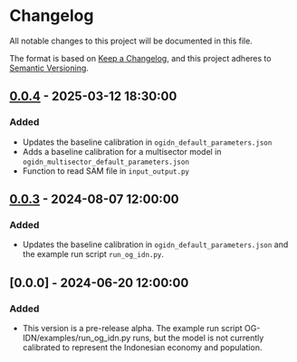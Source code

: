 # Changelog

All notable changes to this project will be documented in this file.

The format is based on [Keep a Changelog](https://keepachangelog.com/en/1.0.0/),
and this project adheres to [Semantic Versioning](https://semver.org/spec/v2.0.0.html).


## [0.0.4] - 2025-03-12 18:30:00

### Added

- Updates the baseline calibration in `ogidn_default_parameters.json`
- Adds a baseline calibration for a multisector model in `ogidn_multisector_default_parameters.json`
- Function to read SAM file in `input_output.py`


## [0.0.3] - 2024-08-07 12:00:00

### Added

- Updates the baseline calibration in `ogidn_default_parameters.json` and the example run script `run_og_idn.py`.


## [0.0.0] - 2024-06-20 12:00:00

### Added

- This version is a pre-release alpha. The example run script OG-IDN/examples/run_og_idn.py runs, but the model is not currently calibrated to represent the Indonesian economy and population.


[0.0.4]: https://github.com/EAPD-DRB/OG-IDN/compare/v0.0.3...v0.0.4
[0.0.3]: https://github.com/EAPD-DRB/OG-IDN/compare/v0.0.0...v0.0.3
